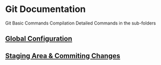 # Git Documentation

Git Basic Commands Compilation
Detailed Commands in the sub-folders

## [Global Configuration](https://github.com/SepiaTB/Documentation/blob/documentation/Git/GlobalConfiguration.md)

## [Staging Area & Commiting Changes](https://github.com/SepiaTB/Documentation/blob/documentation/Git/CommitingChanges.md)
